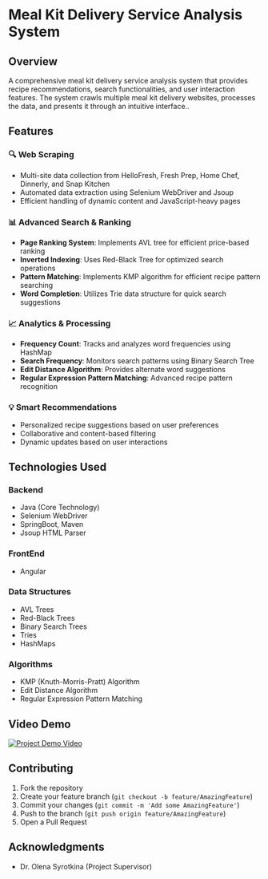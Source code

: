 # Meal Kit Delivery Service Analysis System

## Overview
A comprehensive meal kit delivery service analysis system that provides recipe recommendations, search functionalities, and user interaction features. The system crawls multiple meal kit delivery websites, processes the data, and presents it through an intuitive interface..

## Features

### 🔍 Web Scraping
- Multi-site data collection from HelloFresh, Fresh Prep, Home Chef, Dinnerly, and Snap Kitchen
- Automated data extraction using Selenium WebDriver and Jsoup
- Efficient handling of dynamic content and JavaScript-heavy pages

### 📊 Advanced Search & Ranking
- **Page Ranking System**: Implements AVL tree for efficient price-based ranking
- **Inverted Indexing**: Uses Red-Black Tree for optimized search operations
- **Pattern Matching**: Implements KMP algorithm for efficient recipe pattern searching
- **Word Completion**: Utilizes Trie data structure for quick search suggestions

### 📈 Analytics & Processing
- **Frequency Count**: Tracks and analyzes word frequencies using HashMap
- **Search Frequency**: Monitors search patterns using Binary Search Tree
- **Edit Distance Algorithm**: Provides alternate word suggestions
- **Regular Expression Pattern Matching**: Advanced recipe pattern recognition

### 💡 Smart Recommendations
- Personalized recipe suggestions based on user preferences
- Collaborative and content-based filtering
- Dynamic updates based on user interactions

## Technologies Used

### Backend
- Java (Core Technology)
- Selenium WebDriver
- SpringBoot, Maven
- Jsoup HTML Parser

### FrontEnd
- Angular

### Data Structures
- AVL Trees
- Red-Black Trees
- Binary Search Trees
- Tries
- HashMaps

### Algorithms
- KMP (Knuth-Morris-Pratt) Algorithm
- Edit Distance Algorithm
- Regular Expression Pattern Matching

## Video Demo

[![Project Demo Video](https://img.youtube.com/vi/C_0x5NGA01w/maxresdefault.jpg)](https://youtu.be/C_0x5NGA01w)

## Contributing
1. Fork the repository
2. Create your feature branch (`git checkout -b feature/AmazingFeature`)
3. Commit your changes (`git commit -m 'Add some AmazingFeature'`)
4. Push to the branch (`git push origin feature/AmazingFeature`)
5. Open a Pull Request

## Acknowledgments
- Dr. Olena Syrotkina (Project Supervisor)

